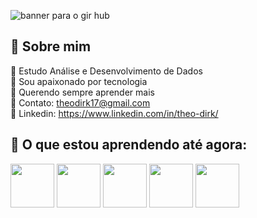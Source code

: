 ![banner para o gir hub](https://user-images.githubusercontent.com/111164834/194446500-eb37693a-f7df-4a57-977f-bcd1d4fcb51f.gif)

## 👾 Sobre mim 
  💫 Estudo Análise e Desenvolvimento de Dados     
  💫 Sou apaixonado por tecnologia       
  💫 Querendo sempre aprender mais       
  💫 Contato: theodirk17@gmail.com      
  💫 Linkedin: https://www.linkedin.com/in/theo-dirk/      

## 🚀 O que estou aprendendo até agora:
  <img src="https://cdn.jsdelivr.net/gh/devicons/devicon/icons/html5/html5-original-wordmark.svg" width="70" height="70"/> <img src="https://cdn.jsdelivr.net/gh/devicons/devicon/icons/css3/css3-original-wordmark.svg" width="70" height="70" /> <img src="https://cdn.jsdelivr.net/gh/devicons/devicon/icons/javascript/javascript-original.svg" width="70" height="70" /> <img src="https://cdn.jsdelivr.net/gh/devicons/devicon/icons/java/java-original.svg" width="70" height="70"/> <img src="https://cdn.jsdelivr.net/gh/devicons/devicon/icons/spring/spring-original.svg" width="70" height="70"/>
          
          
          
          
          
